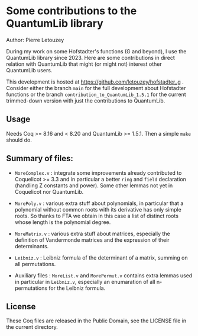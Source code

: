 
Some contributions to the QuantumLib library
============================================

Author: Pierre Letouzey

During my work on some Hofstadter's functions (G and beyond), I use the QuantumLib library since 2023. Here are some contributions in direct relation with QuantumLib that might (or might not) interest other QuantumLib users.

This development is hosted at https://github.com/letouzey/hofstadter_g . Consider either the branch `main` for the full development about Hofstadter functions or the branch `contribution_to_QuantumLib_1.5.1` for the current trimmed-down version with just the contributions to QuantumLib.

Usage
-----

Needs Coq >= 8.16 and < 8.20 and QuantumLib >= 1.5.1. Then a simple `make`
should do.

Summary of files:
----------------

- `MoreComplex.v` : integrate some improvements already contributed to Coquelicot >= 3.3 and in particular a better `ring` and `field` declaration (handling Z constants and power). Some other lemmas not yet in Coquelicot nor QuantumLib.

- `MorePoly.v` : various extra stuff about polynomials, in particular that a polynomial without common roots with its derivative has only simple roots. So thanks to FTA we obtain in this case a list of distinct roots whose length is the polynomial degree.

- `MoreMatrix.v` : various extra stuff about matrices, especially the definition of Vandermonde matrices and the expression of their determinants.

- `Leibniz.v` : Leibniz formula of the determinant of a matrix, summing on all permutations.

- Auxiliary files : `MoreList.v` and `MorePermut.v` contains extra lemmas used in particular in `Leibniz.v`, especially an enumaration of all n-permutations for the Leibniz formula.


License
-------

These Coq files are released in the Public Domain,
see the LICENSE file in the current directory.
